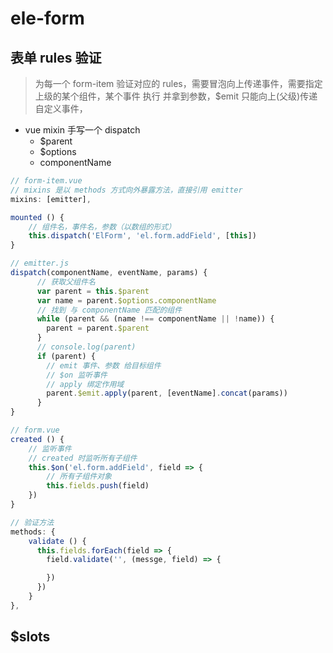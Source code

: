 # ele-form

## 表单 rules 验证
> 为每一个 form-item 验证对应的 rules，需要冒泡向上传递事件，需要指定上级的某个组件，某个事件 执行 并拿到参数，$emit 只能向上(父级)传递自定义事件，
- vue mixin 手写一个 dispatch
    - $parent
    - $options
    - componentName
```js
// form-item.vue
// mixins 是以 methods 方式向外暴露方法，直接引用 emitter
mixins: [emitter],

mounted () {
    // 组件名，事件名，参数（以数组的形式）
    this.dispatch('ElForm', 'el.form.addField', [this])
}
```
```js
// emitter.js
dispatch(componentName, eventName, params) {
      // 获取父组件名
      var parent = this.$parent
      var name = parent.$options.componentName
      // 找到 与 componentName 匹配的组件
      while (parent && (name !== componentName || !name)) {
        parent = parent.$parent
      }
      // console.log(parent)
      if (parent) {
        // emit 事件、参数 给目标组件
        // $on 监听事件 
        // apply 绑定作用域
        parent.$emit.apply(parent, [eventName].concat(params))
      }
}
```
```js
// form.vue
created () {
    // 监听事件
    // created 时监听所有子组件 
    this.$on('el.form.addField', field => {
        // 所有子组件对象
        this.fields.push(field)
    })
}

// 验证方法
methods: {
    validate () {
      this.fields.forEach(field => {
        field.validate('', (messge, field) => {

        })
      })
    }
},
```
## $slots
